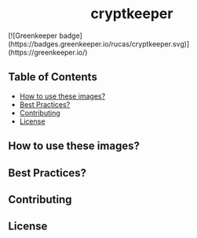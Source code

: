 <h1 align="center">cryptkeeper</h1> [![Greenkeeper badge](https://badges.greenkeeper.io/rucas/cryptkeeper.svg)](https://greenkeeper.io/)

<!-- START doctoc generated TOC please keep comment here to allow auto update -->
<!-- DON'T EDIT THIS SECTION, INSTEAD RE-RUN doctoc TO UPDATE -->
## Table of Contents

- [How to use these images?](#how-to-use-these-images)
- [Best Practices?](#best-practices)
- [Contributing](#contributing)
- [License](#license)

<!-- END doctoc generated TOC please keep comment here to allow auto update -->

## How to use these images?

## Best Practices?

## Contributing

## License
